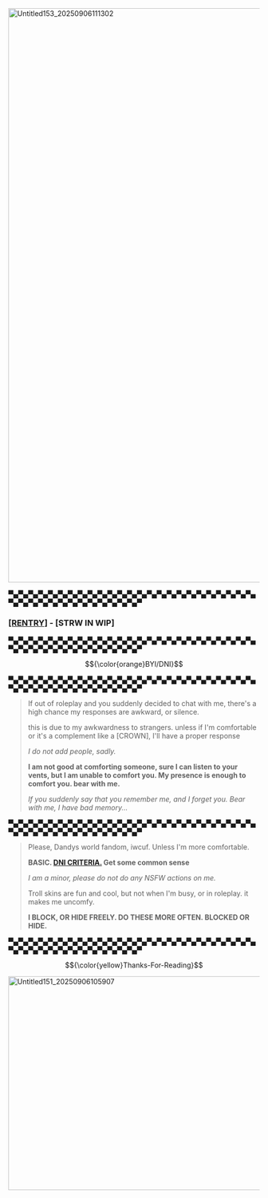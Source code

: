 <img width="2048" height="1152" alt="Untitled153_20250906111302" src="https://github.com/user-attachments/assets/7f648ce0-25a4-43d9-90d5-25a5ad086b5a" />

▀▄▀▄▀▄▀▄▀▄▀▄▀▄▀▄▀▄▀▄▀▄▀▄▀▄▀▄▀▄▀▄▀▄▀▄▀▄▀▄▀▄▀▄▀▄▀▄▀▄▀▄▀▄▀▄▀▄▀▄▀▄▀▄▀▄▀▄▀▄▀▄▀▄▀▄▀

### [[RENTRY]](https://rentry.co/SHELLYF0SSILIANN) - [STRW IN WIP]

▀▄▀▄▀▄▀▄▀▄▀▄▀▄▀▄▀▄▀▄▀▄▀▄▀▄▀▄▀▄▀▄▀▄▀▄▀▄▀▄▀▄▀▄▀▄▀▄▀▄▀▄▀▄▀▄▀▄▀▄▀▄▀▄▀▄▀▄▀▄▀▄▀▄▀▄▀

$${\color{orange}BYI/DNI}$$

▀▄▀▄▀▄▀▄▀▄▀▄▀▄▀▄▀▄▀▄▀▄▀▄▀▄▀▄▀▄▀▄▀▄▀▄▀▄▀▄▀▄▀▄▀▄▀▄▀▄▀▄▀▄▀▄▀▄▀▄▀▄▀▄▀▄▀▄▀▄▀▄▀▄▀▄▀

> If out of roleplay and you suddenly decided to chat with me, there's a high chance my responses are awkward, or silence.
>
> this is due to my awkwardness to strangers. unless if I'm comfortable or it's a complement like a [CROWN], I'll have a proper response
>
> *I do not add people, sadly.*
>
> **I am not good at comforting someone, sure I can listen to your vents, but I am unable to comfort you. My presence is enough to comfort you. bear with me.**
>
> *If you suddenly say that you remember me, and I forget you. Bear with me, I have bad memory...*

▀▄▀▄▀▄▀▄▀▄▀▄▀▄▀▄▀▄▀▄▀▄▀▄▀▄▀▄▀▄▀▄▀▄▀▄▀▄▀▄▀▄▀▄▀▄▀▄▀▄▀▄▀▄▀▄▀▄▀▄▀▄▀▄▀▄▀▄▀▄▀▄▀▄▀▄▀

> Please, Dandys world fandom, iwcuf. Unless I'm more comfortable.
>
> **BASIC. [DNI CRITERIA.](https://rentry.co/dnfifreaks) Get some common sense**
>
> *I am a minor, please do not do any NSFW actions on me.*
>
> Troll skins are fun and cool, but not when I'm busy, or in roleplay. it makes me uncomfy.
>
> **I BLOCK, OR HIDE FREELY. DO THESE MORE OFTEN. BLOCKED OR HIDE.**

▀▄▀▄▀▄▀▄▀▄▀▄▀▄▀▄▀▄▀▄▀▄▀▄▀▄▀▄▀▄▀▄▀▄▀▄▀▄▀▄▀▄▀▄▀▄▀▄▀▄▀▄▀▄▀▄▀▄▀▄▀▄▀▄▀▄▀▄▀▄▀▄▀▄▀▄▀

$${\color{yellow}Thanks-For-Reading}$$

<img width="1280" height="429" alt="Untitled151_20250906105907" src="https://github.com/user-attachments/assets/e7585c67-f39d-4fb4-8e54-a7be329b1c13" />
